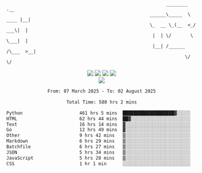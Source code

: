 ```
                                                           ________        .__ 
                                                     ______\_____  \  ____ |__|
                                                     \_  __ \_(__  <_/ ___\|  |
                                                      |  | \/       \  \___|  |
                                                      |__| /______  /\___  >__|
                                                                  \/     \/    
```

<div align="center">
  <img src="https://komarev.com/ghpvc/?username=r3ci&label=Profile%20views&color=000000&style=for-the-badge"/>
  <img src="https://img.shields.io/github/followers/R3CI?color=black&style=for-the-badge&logo=github&label=Follows"/>
  <img src="https://img.shields.io/github/stars/R3CI?color=black&style=for-the-badge&logo=github&label=Stars"/>
 
  <img src="https://github-widgetbox.vercel.app/api/profile?username=R3CI&data=followers,repositories,stars,commits&theme=rgb">
  <br>

  <img src="https://github-widgetbox.vercel.app/api/skills?languages=python,go,json&theme=rgb&includeNames=true">
  <br>
  
</p>

<!--START_SECTION:waka-->

```txt
From: 07 March 2025 - To: 02 August 2025

Total Time: 580 hrs 2 mins

Python                     461 hrs 5 mins  ███████████████████▓░░░░░   78.18 %
HTML                       62 hrs 44 mins  ██▓░░░░░░░░░░░░░░░░░░░░░░   10.64 %
Text                       16 hrs 14 mins  ▓░░░░░░░░░░░░░░░░░░░░░░░░   02.75 %
Go                         12 hrs 49 mins  ▓░░░░░░░░░░░░░░░░░░░░░░░░   02.17 %
Other                      9 hrs 42 mins   ▒░░░░░░░░░░░░░░░░░░░░░░░░   01.64 %
Markdown                   6 hrs 29 mins   ▒░░░░░░░░░░░░░░░░░░░░░░░░   01.10 %
Batchfile                  6 hrs 27 mins   ▒░░░░░░░░░░░░░░░░░░░░░░░░   01.09 %
JSON                       5 hrs 34 mins   ▒░░░░░░░░░░░░░░░░░░░░░░░░   00.94 %
JavaScript                 5 hrs 28 mins   ▒░░░░░░░░░░░░░░░░░░░░░░░░   00.93 %
CSS                        1 hr 1 min      ░░░░░░░░░░░░░░░░░░░░░░░░░   00.17 %
```

<!--END_SECTION:waka-->
